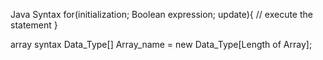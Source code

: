 Java Syntax
for(initialization; Boolean expression; update){
    // execute the statement
}

array syntax
Data_Type[] Array_name = new Data_Type[Length of Array];